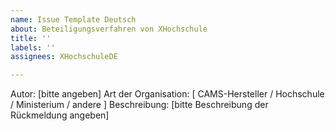 ```yaml
---
name: Issue Template Deutsch
about: Beteiligungsverfahren von XHochschule
title: ''
labels: ''
assignees: XHochschuleDE

---
```


Autor: [bitte angeben]
Art der Organisation: [ CAMS-Hersteller / Hochschule / Ministerium / andere ]
Beschreibung: [bitte Beschreibung der Rückmeldung angeben]
